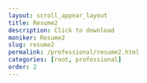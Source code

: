 ```yaml
---
layout: scroll_appear_layout
title: Resume2
description: Click to download
moniker: Resume2
slug: resume2
permalink: /professional/resume2.html
categories: [root, professional]
order: 2
---
```


<!-- This resume has been censored -->
